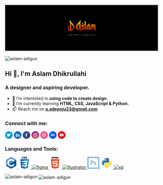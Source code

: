 <!-- banner -->
<img src="D. ASLAM DES&DEV.png">
<p align="left"> <img src="https://komarev.com/ghpvc/?username=aslam-adigun&label=Profile%20views&color=0e75b6&style=flat" alt="aslam-adigun" /> </p>

<h2 align="left">Hi 👋, I'm Aslam Dhikrullahi</h2><h3 align="left">A designer and aspiring developer.</h3>

- 🔭 I’m interested in **using code to create design.**
- 🌱 I’m currently learning **HTML, CSS, JavaScript & Python.**
- 📫 Reach me on **a.adepoju23@gmail.com**

<h3 align="left">Connect with me:</h3>
<p align="left">
<a href="https://twitter.com/aslamadigun" target="blank"><img align="center" src="twitter.png" alt="aslamadigun" height="25" width="25" /></a>
<a href="https://linkedin.com/in/aslam-dhikrullahi-473389185" target="blank"><img align="center" src="linkedin.png" alt="aslam-dhikrullahi-473389185" height="25" width="25" /></a>
<a href="https://fb.com/adigun.adepoju.9" target="blank"><img align="center" src="facebook.png" alt="adigun.adepoju.9" height="25" width="25" /></a>
<a href="https://instagram.com/dh.aslam" target="blank"><img align="center" src="instagram.png" alt="dh.aslam" height="25" width="25" /></a>
<a href="https://dribbble.com/daslam" target="blank"><img align="center" src="dribble.png" alt="daslam" height="25" width="25" /></a>
<a href="https://www.behance.net/dhikrulaslam" target="blank"><img align="center" src="behance.png" alt="dhikrulaslam" height="25" width="25" /></a>
<a href="https://www.youtube.com/@adtec_exe" target="blank"><img align="center" src="youtube.png" alt="adtec_exe" height="25" width="25" /></a>
</p>

<h3 align="left">Languages and Tools:</h3>
<p align="left"> <a href="https://www.cprogramming.com/" target="_blank" rel="noreferrer"> <img src="https://raw.githubusercontent.com/devicons/devicon/master/icons/c/c-original.svg" alt="c" width="40" height="40"/> </a> <a href="https://www.w3schools.com/css/" target="_blank" rel="noreferrer"> <img src="https://raw.githubusercontent.com/devicons/devicon/master/icons/css3/css3-original-wordmark.svg" alt="css3" width="40" height="40"/> </a> <a href="https://www.figma.com/" target="_blank" rel="noreferrer"> <img src="https://www.vectorlogo.zone/logos/figma/figma-icon.svg" alt="figma" width="40" height="40"/> </a> <a href="https://www.w3.org/html/" target="_blank" rel="noreferrer"> <img src="https://raw.githubusercontent.com/devicons/devicon/master/icons/html5/html5-original-wordmark.svg" alt="html5" width="40" height="40"/> </a> <a href="https://www.adobe.com/in/products/illustrator.html" target="_blank" rel="noreferrer"> <img src="https://www.vectorlogo.zone/logos/adobe_illustrator/adobe_illustrator-icon.svg" alt="illustrator" width="40" height="40"/> </a> <a href="https://www.photoshop.com/en" target="_blank" rel="noreferrer"> <img src="https://raw.githubusercontent.com/devicons/devicon/master/icons/photoshop/photoshop-line.svg" alt="photoshop" width="40" height="40"/> </a> <a href="https://www.python.org" target="_blank" rel="noreferrer"> <img src="https://raw.githubusercontent.com/devicons/devicon/master/icons/python/python-original.svg" alt="python" width="40" height="40"/> </a> <a href="https://www.adobe.com/products/xd.html" target="_blank" rel="noreferrer"> <img src="https://cdn.worldvectorlogo.com/logos/adobe-xd.svg" alt="xd" width="40" height="40"/> </a> </p>

<p><img align="left" src="https://github-readme-stats.vercel.app/api/top-langs?username=aslam-adigun&show_icons=true&locale=en&layout=compact" alt="aslam-adigun" /></p>

<p>&nbsp;<img align="center" src="https://github-readme-stats.vercel.app/api?username=aslam-adigun&show_icons=true&locale=en" alt="aslam-adigun" /></p>


<!---
aslam-adigun/aslam-adigun is a ✨ special ✨ repository because its `README.md` (this file) appears on your GitHub profile.
You can click the Preview link to take a look at your changes.
--->
